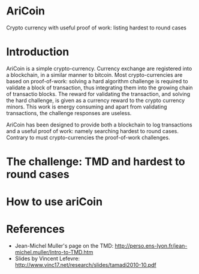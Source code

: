 # AriCoin
Crypto currency with useful proof of work: listing hardest to round cases


# Introduction
AriCoin is a simple crypto-currency. Currency exchange are registered into a blockchain, in a similar manner to bitcoin.
Most crypto-currencies are based on proof-of-work: solving a hard algorithm challenge is required to validate a block of transaction, thus integrating them into the growing chain of transactio blocks.
The reward for validating the transaction, and solving the hard challenge, is given as a currency reward to the crypto currency minors.
This work is energy consuming and apart from validating transactions, the challenge responses are useless.

AriCoin has been designed to provide both a blockchain to log transactions and a useful proof of work: namely searching hardest to round cases.
Contrary to must crypto-currencies the proof-of-work challenges.

# The challenge: TMD and hardest to round cases

# How to use ariCoin

# References
- Jean-Michel Muller's page on the TMD: http://perso.ens-lyon.fr/jean-michel.muller/Intro-to-TMD.htm
- Slides by Vincent Lefevre: http://www.vinc17.net/research/slides/tamadi2010-10.pdf

